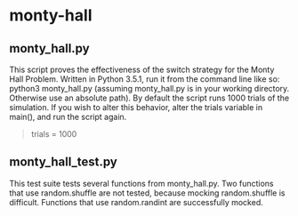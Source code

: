 # monty-hall
## monty_hall.py
This script proves the effectiveness of the switch strategy for the Monty Hall Problem. Written in Python 3.5.1, run it from the command line like so: python3 monty_hall.py (assuming monty_hall.py is in your working directory. Otherwise use an absolute path). By default the script runs 1000 trials of the simulation. If you wish to alter this behavior, alter the trials variable in main(), and run the script again.
>    trials = 1000


## monty_hall_test.py
This test suite tests several functions from monty_hall.py. Two functions that use random.shuffle are not tested, because mocking random.shuffle is difficult. Functions that use random.randint are successfully mocked.
